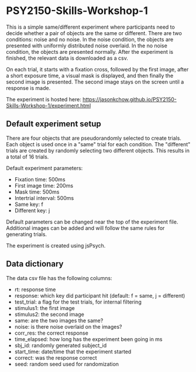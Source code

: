# PSY2150-Skills-Workshop-1
This is a simple same/different experiment where participants need to decide 
whether a pair of objects are the same or different. There are two conditions:
noise and no noise. In the noise condition, the objects are presented with 
uniformly distributed noise overlaid. In the no noise condition, the objects
are presented normally. After the experiment is finished, the relevant data is
downloaded as a csv.

On each trial, it starts with a fixation cross, followed by the first image,
after a short exposure time, a visual mask is displayed, and then finally the
second image is presented. The second image stays on the screen until a 
response is made.

The experiment is hosted here: https://jasonkchow.github.io/PSY2150-Skills-Workshop-1/experiment.html

## Default experiment setup
There are four objects that are pseudorandomly selected to create trials. Each
object is used once in a "same" trial for each condition. The "different" 
trials are created by randomly selecting two different objects. This results in 
a total of 16 trials. 

Default experiment parameters:
* Fixation time: 500ms
* First image time: 200ms
* Mask time: 500ms
* Intertrial interval: 500ms
* Same key: f
* Different key: j

Default parameters can be changed near the top of the experiment file. 
Additional images can be added and will follow the same rules for generating
trials.

The experiment is created using jsPsych.

## Data dictionary
The data csv file has the following columns:
* rt: response time
* response: which key did participant hit (default: f = same, j = different)
* test_trial: a flag for the test trials, for internal filtering
* stimulus1: the first image
* stimulus2: the second image
* same: are the two images the same?
* noise: is there noise overlaid on the images?
* corr_res: the correct response
* time_elapsed: how long has the experiment been going in ms
* sbj_id: randomly generated subject_id
* start_time: date/time that the experiment started
* correct: was the response correct
* seed: random seed used for randomization
